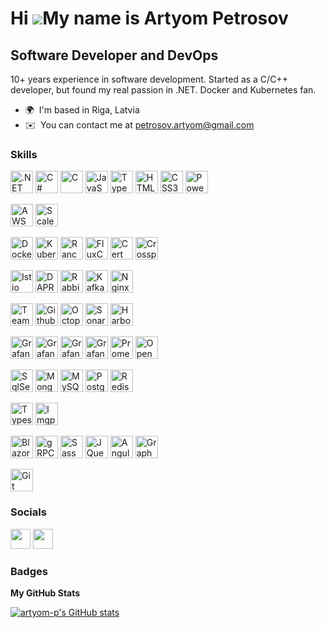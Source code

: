 Hi ![](https://user-images.githubusercontent.com/18350557/176309783-0785949b-9127-417c-8b55-ab5a4333674e.gif)My name is Artyom Petrosov
=======================================================================================================================================

Software Developer and DevOps
-----------------------------

10+ years experience in software development. Started as a C/C++ developer, but found my real passion in .NET. Docker and Kubernetes fan.

* 🌍  I'm based in Riga, Latvia
* ✉️  You can contact me at [petrosov.artyom@gmail.com](mailto:petrosov.artyom@gmail.com)

### Skills


<p align="left">

<a href="https://dotnet.microsoft.com/en-us/" target="_blank" rel="noreferrer"><img src="https://raw.githubusercontent.com/danielcranney/readme-generator/main/public/icons/skills/dot-net-colored.svg" width="36" height="36" alt=".NET" /></a>
<a href="https://docs.microsoft.com/en-us/dotnet/csharp/" target="_blank" rel="noreferrer"><img src="https://raw.githubusercontent.com/danielcranney/readme-generator/main/public/icons/skills/csharp-colored.svg" width="36" height="36" alt="C#" /></a>
<a href="https://docs.microsoft.com/en-us/cpp/?view=msvc-170" target="_blank" rel="noreferrer"><img src="https://raw.githubusercontent.com/danielcranney/readme-generator/main/public/icons/skills/c-colored.svg" width="36" height="36" alt="C" /></a>
<a href="https://developer.mozilla.org/en-US/docs/Web/JavaScript" target="_blank" rel="noreferrer"><img src="https://raw.githubusercontent.com/danielcranney/readme-generator/main/public/icons/skills/javascript-colored.svg" width="36" height="36" alt="JavaScript" /></a>
<a href="https://www.typescriptlang.org/" target="_blank" rel="noreferrer"><img src="https://raw.githubusercontent.com/danielcranney/readme-generator/main/public/icons/skills/typescript-colored.svg" width="36" height="36" alt="TypeScript" /></a>
<a href="https://developer.mozilla.org/en-US/docs/Glossary/HTML5" target="_blank" rel="noreferrer"><img src="https://raw.githubusercontent.com/danielcranney/readme-generator/main/public/icons/skills/html5-colored.svg" width="36" height="36" alt="HTML5" /></a>
<a href="https://www.w3.org/TR/CSS/#css" target="_blank" rel="noreferrer"><img src="https://raw.githubusercontent.com/danielcranney/readme-generator/main/public/icons/skills/css3-colored.svg" width="36" height="36" alt="CSS3" /></a>
<a href="https://learn.microsoft.com/en-us/powershell/" target="_blank" rel="noreferrer"><img src="https://upload.wikimedia.org/wikipedia/commons/2/2f/PowerShell_5.0_icon.png" width="36" height="36" alt="PowerShell" /></a>
 
  
<a href="https://aws.amazon.com/" target="_blank" rel="noreferrer"><img src="https://uxwing.com/wp-content/themes/uxwing/download/brands-and-social-media/aws-icon.png" width="36" height="36" alt="AWS" /></a>
<a href="https://scaleway.com/" target="_blank" rel="noreferrer"><img src="https://pbs.twimg.com/profile_images/1543941740016685056/mvVbPbfh_400x400.png" width="36" height="36" alt="Scaleway" /></a>
  
<a href="https://docker.com/" target="_blank" rel="noreferrer"><img src="https://cdn-icons-png.flaticon.com/512/919/919853.png" width="36" height="36" alt="Docker" /></a>
<a href="https://kubernetes.io/" target="_blank" rel="noreferrer"><img src="https://upload.wikimedia.org/wikipedia/labs/thumb/b/ba/Kubernetes-icon-color.svg/2110px-Kubernetes-icon-color.svg.png" width="36" height="36" alt="Kubernetes" /></a>
<a href="https://www.rancher.com/" target="_blank" rel="noreferrer"><img src="https://res.cloudinary.com/crunchbase-production/image/upload/c_lpad,f_auto,q_auto:eco,dpr_1/uc3nn33akq6brhtnrozs" width="36" height="36" alt="Rancher" /></a>
<a href="https://fluxcd.io/" target="_blank" rel="noreferrer"><img src="https://avatars.githubusercontent.com/u/52158677?s=280&v=4" width="36" height="36" alt="FluxCD" /></a>
<a href="https://cert-manager.io/" target="_blank" rel="noreferrer"><img src="https://avatars.githubusercontent.com/u/39950598?s=280&v=4" width="36" height="36" alt="Cert Manager" /></a>
<a href="https://www.crossplane.io/" target="_blank" rel="noreferrer"><img src="https://cncf-branding.netlify.app/img/projects/crossplane/icon/color/crossplane-icon-color.png" width="36" height="36" alt="Crossplane" /></a>
 
<a href="https://istio.io/" target="_blank" rel="noreferrer"><img src="https://istio.io/img/logo.png" width="36" height="36" alt="Istio" /></a>
<a href="https://dapr.io/" target="_blank" rel="noreferrer"><img src="https://avatars.githubusercontent.com/u/51932459?s=200&v=4" width="36" height="36" alt="DAPR" /></a>
<a href="https://www.rabbitmq.com/" target="_blank" rel="noreferrer"><img src="https://cdn.freebiesupply.com/logos/large/2x/rabbitmq-logo-png-transparent.png" width="36" height="36" alt="RabbitMQ" /></a>
<a href="https://kafka.apache.org/" target="_blank" rel="noreferrer"><img src="https://cdn.icon-icons.com/icons2/2248/PNG/512/apache_kafka_icon_138937.png" width="36" height="36" alt="Kafka" /></a>
<a href="https://www.nginx.com/" target="_blank" rel="noreferrer"><img src="https://www.svgrepo.com/show/354115/nginx.svg" width="36" height="36" alt="Nginx" /></a>
  
<a href="https://www.jetbrains.com/teamcity/" target="_blank" rel="noreferrer"><img src="https://upload.wikimedia.org/wikipedia/commons/8/8e/TeamCity_Icon.png" width="36" height="36" alt="Team City" /></a>
<a href="https://github.com/features/actions" target="_blank" rel="noreferrer"><img src="https://avatars.githubusercontent.com/u/44036562?s=280&v=4" width="36" height="36" alt="Github Actions" /></a>
<a href="https://octopus.com/" target="_blank" rel="noreferrer"><img src="https://marketplace-cdn.atlassian.com/files/83b5b159-bf92-426b-8cc0-06013dab959d?fileType=image&mode=full-fit" width="36" height="36" alt="Octopus Deploy" /></a>
<a href="https://www.sonarsource.com/products/sonarqube/" target="_blank" rel="noreferrer"><img src="https://user-images.githubusercontent.com/15386828/118396592-e331c880-b658-11eb-8fdc-7426520c691f.png" width="36" height="36" alt="SonarQube" /></a>
<a href="https://goharbor.io/" target="_blank" rel="noreferrer"><img src="https://goharbor.io/img/logos/harbor-icon-color.png" width="36" height="36" alt="Harbor" /></a>
  
<a href="https://grafana.com/" target="_blank" rel="noreferrer"><img src="https://cdn.icon-icons.com/icons2/2699/PNG/512/grafana_logo_icon_171048.png" width="36" height="36" alt="Grafana" /></a>
<a href="https://grafana.com/oss/loki/" target="_blank" rel="noreferrer"><img src="https://grafana.com/static/img/logos/logo-loki.svg" width="36" height="36" alt="Grafana Loki" /></a>
<a href="https://grafana.com/oss/tempo/" target="_blank" rel="noreferrer"><img src="https://grafana.com/static/assets/img/logos/grafana-tempo.svg" width="36" height="36" alt="Grafana Tempo" /></a>
<a href="https://grafana.com/oss/mimir/" target="_blank" rel="noreferrer"><img src="https://grafana.com/static/img/logos/logo-mimir.svg" width="36" height="36" alt="Grafana Mimir" /></a> 
<a href="https://prometheus.io/" target="_blank" rel="noreferrer"><img src="https://upload.wikimedia.org/wikipedia/commons/thumb/3/38/Prometheus_software_logo.svg/2066px-Prometheus_software_logo.svg.png" width="36" height="36" alt="Prometheus" /></a>
<a href=" https://opentelemetry.io/" target="_blank" rel="noreferrer"><img src="https://cncf-branding.netlify.app/img/projects/opentelemetry/icon/color/opentelemetry-icon-color.png" width="36" height="36" alt="OpenTelemetry" /></a>
 
<a href="https://www.microsoft.com/en-us/sql-server" target="_blank" rel="noreferrer"><img src="https://www.svgrepo.com/show/303229/microsoft-sql-server-logo.svg" width="36" height="36" alt="SqlServer" /></a>
<a href="https://www.mongodb.com/" target="_blank" rel="noreferrer"><img src="https://raw.githubusercontent.com/danielcranney/readme-generator/main/public/icons/skills/mongodb-colored.svg" width="36" height="36" alt="MongoDB" /></a>
<a href="https://www.mysql.com/" target="_blank" rel="noreferrer"><img src="https://raw.githubusercontent.com/danielcranney/readme-generator/main/public/icons/skills/mysql-colored.svg" width="36" height="36" alt="MySQL" /></a>
<a href="https://www.postgresql.org/" target="_blank" rel="noreferrer"><img src="https://raw.githubusercontent.com/danielcranney/readme-generator/main/public/icons/skills/postgresql-colored.svg" width="36" height="36" alt="PostgreSQL" /></a>
<a href="https://redis.io/" target="_blank" rel="noreferrer"><img src="https://cdn.iconscout.com/icon/free/png-256/redis-83994.png" width="36" height="36" alt="Redis" /></a>
 
<a href="https://typesense.org/" target="_blank" rel="noreferrer"><img src="https://pbs.twimg.com/profile_images/1392352271111888901/5vvtoxsS_400x400.jpg" width="36" height="36" alt="Typesense" /></a>
<a href="https://imgproxy.net/" target="_blank" rel="noreferrer"><img src="https://imgproxy.net/static/social-cebc74ac8c5f6a709e430a1554f75c50.png" width="36" height="36" alt="Imgproxy" /></a>
  
<a href="https://dotnet.microsoft.com/en-us/apps/aspnet/web-apps/blazor" target="_blank" rel="noreferrer"><img src="https://upload.wikimedia.org/wikipedia/commons/d/d0/Blazor.png" width="36" height="36" alt="Blazor" /></a>
<a href="https://grpc.io" target="_blank" rel="noreferrer"><img src="https://grpc.io/img/logos/grpc-icon-color.png" width="36" height="36" alt="gRPC" /></a>
<a href="https://sass-lang.com/" target="_blank" rel="noreferrer"><img src="https://raw.githubusercontent.com/danielcranney/readme-generator/main/public/icons/skills/sass-colored.svg" width="36" height="36" alt="Sass" /></a>
<a href="https://jquery.com/" target="_blank" rel="noreferrer"><img src="https://raw.githubusercontent.com/danielcranney/readme-generator/main/public/icons/skills/jquery-colored.svg" width="36" height="36" alt="JQuery" /></a>
<a href="https://angular.io/" target="_blank" rel="noreferrer"><img src="https://raw.githubusercontent.com/danielcranney/readme-generator/main/public/icons/skills/angularjs-colored.svg" width="36" height="36" alt="Angular" /></a>
<a href="https://graphql.org/" target="_blank" rel="noreferrer"><img src="https://raw.githubusercontent.com/danielcranney/readme-generator/main/public/icons/skills/graphql-colored.svg" width="36" height="36" alt="GraphQL" /></a>
</p>

<a href="https://git-scm.com/" target="_blank" rel="noreferrer"><img src="https://git-scm.com/images/logos/downloads/Git-Icon-1788C.png" width="36" height="36" alt="Git" /></a>
</p>

### Socials

<p align="left"> <a href="https://www.github.com/artyom-p" target="_blank" rel="noreferrer"><img src="https://raw.githubusercontent.com/danielcranney/readme-generator/main/public/icons/socials/github.svg" width="32" height="32" /></a> <a href="https://www.linkedin.com/in/artyom-petrosov-28585170" target="_blank" rel="noreferrer"><img src="https://raw.githubusercontent.com/danielcranney/readme-generator/main/public/icons/socials/linkedin.svg" width="32" height="32" /></a></p>

### Badges

<b>My GitHub Stats</b>

<a href="http://www.github.com/artyom-p"><img src="https://github-readme-stats.vercel.app/api?username=artyom-p&show_icons=true&hide=stars,&count_private=true&title_color=0891b2&text_color=ffffff&icon_color=0891b2&bg_color=22272e&hide_border=true&show_icons=true" alt="artyom-p's GitHub stats" /></a>
